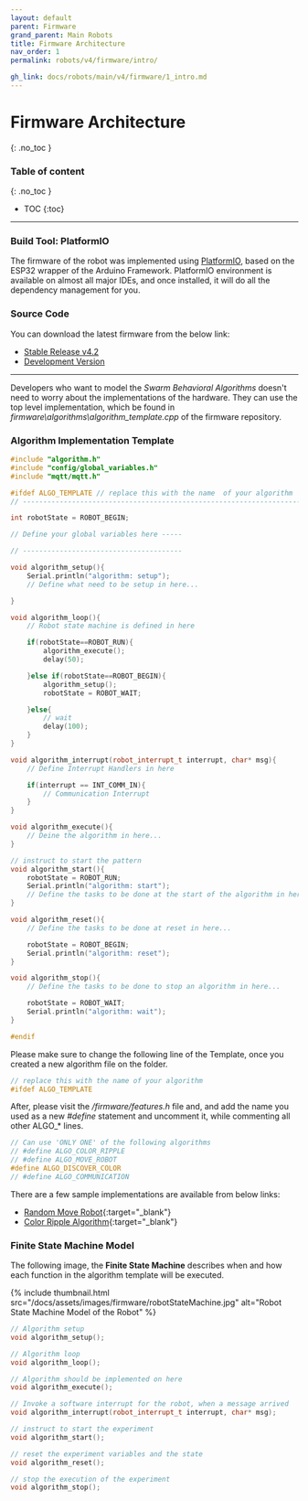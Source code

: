 ```yaml
---
layout: default
parent: Firmware
grand_parent: Main Robots
title: Firmware Architecture
nav_order: 1
permalink: robots/v4/firmware/intro/

gh_link: docs/robots/main/v4/firmware/1_intro.md
---
```


# Firmware Architecture
{: .no_toc }

### Table of content
{: .no_toc }
- TOC
{:toc}

----

### Build Tool: PlatformIO
The firmware of the robot was implemented using [PlatformIO](https://platformio.org/), based on the ESP32 wrapper of the Arduino Framework. PlatformIO environment is available on almost all major IDEs, and once installed, it will do all the dependency management for you.

### Source Code

You can download the latest firmware from the below link:
- [Stable Release v4.2](https://github.com/Pera-Swarm/firmware)
- [Development Version](https://github.com/Pera-Swarm/firmware/tree/dev)

---

Developers who want to model the *Swarm Behavioral Algorithms* doesn't need to worry about the implementations of the hardware. They can use the top level implementation, which be found in *firmware\algorithms\algorithm_template.cpp* of the firmware repository.

### Algorithm Implementation Template
```cpp
#include "algorithm.h"
#include "config/global_variables.h"
#include "mqtt/mqtt.h"

#ifdef ALGO_TEMPLATE // replace this with the name  of your algorithm
// -----------------------------------------------------------------------------

int robotState = ROBOT_BEGIN;

// Define your global variables here -----

// ---------------------------------------

void algorithm_setup(){
    Serial.println("algorithm: setup");
    // Define what need to be setup in here...

}

void algorithm_loop(){
    // Robot state machine is defined in here

    if(robotState==ROBOT_RUN){
        algorithm_execute();
        delay(50);

    }else if(robotState==ROBOT_BEGIN){
        algorithm_setup();
        robotState = ROBOT_WAIT;

    }else{
        // wait
        delay(100);
    }
}

void algorithm_interrupt(robot_interrupt_t interrupt, char* msg){
    // Define Interrupt Handlers in here

    if(interrupt == INT_COMM_IN){
        // Communication Interrupt
    }
}

void algorithm_execute(){
    // Deine the algorithm in here...
}

// instruct to start the pattern
void algorithm_start(){
    robotState = ROBOT_RUN;
    Serial.println("algorithm: start");
    // Define the tasks to be done at the start of the algorithm in here...
}

void algorithm_reset(){
    // Define the tasks to be done at reset in here...

    robotState = ROBOT_BEGIN;
    Serial.println("algorithm: reset");
}

void algorithm_stop(){
    // Define the tasks to be done to stop an algorithm in here...

    robotState = ROBOT_WAIT;
    Serial.println("algorithm: wait");
}

#endif
```

Please make sure to change the following line of the Template, once you created a new algorithm file on the folder.

```cpp
// replace this with the name of your algorithm
#ifdef ALGO_TEMPLATE
```

After, please visit the */firmware/features.h* file and, and add the name you used as a new *#define* statement and uncomment it, while commenting all other ALGO_* lines.

```cpp
// Can use 'ONLY ONE' of the following algorithms
// #define ALGO_COLOR_RIPPLE
// #define ALGO_MOVE_ROBOT
#define ALGO_DISCOVER_COLOR
// #define ALGO_COMMUNICATION
```

There are a few sample implementations are available from below links:
- [Random Move Robot](https://github.com/Pera-Swarm/firmware/blob/master/firmware/algorithms/algorithm_moveRobot.cpp){:target="_blank"}
- [Color Ripple Algorithm](https://github.com/Pera-Swarm/firmware/blob/master/firmware/algorithms/algorithm_colorRipple.cpp){:target="_blank"}

### Finite State Machine Model 

The following image, the **Finite State Machine** describes when and how each function in the algorithm template will be executed.  


{% include thumbnail.html src="/docs/assets/images/firmware/robotStateMachine.jpg" alt="Robot State Machine Model of the Robot" %}

```cpp
// Algorithm setup
void algorithm_setup();

// Algorithm loop
void algorithm_loop();

// Algorithm should be implemented on here
void algorithm_execute();

// Invoke a software interrupt for the robot, when a message arrived
void algorithm_interrupt(robot_interrupt_t interrupt, char* msg);

// instruct to start the experiment
void algorithm_start();

// reset the experiment variables and the state
void algorithm_reset();

// stop the execution of the experiment
void algorithm_stop();
```
